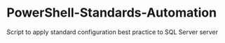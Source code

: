 # PowerShell-Standards-Automation
Script to apply standard configuration best practice to SQL Server server
